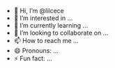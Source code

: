 - 👋 Hi, I’m @lilcece
- 👀 I’m interested in ...
- 🌱 I’m currently learning ...
- 💞️ I’m looking to collaborate on ...
- 📫 How to reach me ...
- 😄 Pronouns: ...
- ⚡ Fun fact: ...

<!---
lilcece/lilcece is a ✨ special ✨ repository because its `README.md` (this file) appears on your GitHub profile.
You can click the Preview link to take a look at your changes.
--->
